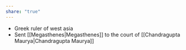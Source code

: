 ```yaml
---
share: "true"
---
```


- Greek ruler of west asia
- Sent [[Megasthenes|Megasthenes]] to the court of [[Chandragupta Maurya|Chandragupta Maurya]]